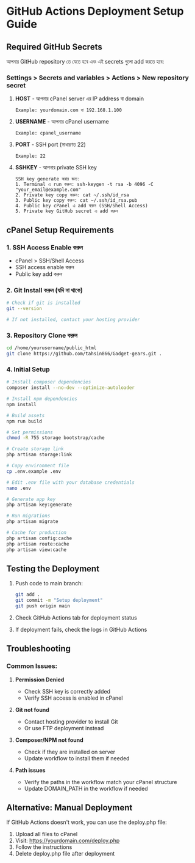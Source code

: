 # GitHub Actions Deployment Setup Guide

## Required GitHub Secrets

আপনার GitHub repository তে যেতে হবে এবং এই secrets গুলো add করতে হবে:

### Settings > Secrets and variables > Actions > New repository secret

1. **HOST** - আপনার cPanel server এর IP address বা domain
   ```
   Example: yourdomain.com বা 192.168.1.100
   ```

2. **USERNAME** - আপনার cPanel username
   ```
   Example: cpanel_username
   ```

3. **PORT** - SSH port (সাধারণত 22)
   ```
   Example: 22
   ```

4. **SSHKEY** - আপনার private SSH key
   ```
   SSH key generate করার জন্য:
   1. Terminal এ run করুন: ssh-keygen -t rsa -b 4096 -C "your_email@example.com"
   2. Private key copy করুন: cat ~/.ssh/id_rsa
   3. Public key copy করুন: cat ~/.ssh/id_rsa.pub
   4. Public key cPanel এ add করুন (SSH/Shell Access)
   5. Private key GitHub secret এ add করুন
   ```

## cPanel Setup Requirements

### 1. SSH Access Enable করুন
- cPanel > SSH/Shell Access
- SSH access enable করুন
- Public key add করুন

### 2. Git Install করুন (যদি না থাকে)
```bash
# Check if git is installed
git --version

# If not installed, contact your hosting provider
```

### 3. Repository Clone করুন
```bash
cd /home/yourusername/public_html
git clone https://github.com/tahsin866/Gadget-gears.git .
```

### 4. Initial Setup
```bash
# Install composer dependencies
composer install --no-dev --optimize-autoloader

# Install npm dependencies
npm install

# Build assets
npm run build

# Set permissions
chmod -R 755 storage bootstrap/cache

# Create storage link
php artisan storage:link

# Copy environment file
cp .env.example .env

# Edit .env file with your database credentials
nano .env

# Generate app key
php artisan key:generate

# Run migrations
php artisan migrate

# Cache for production
php artisan config:cache
php artisan route:cache
php artisan view:cache
```

## Testing the Deployment

1. Push code to main branch:
   ```bash
   git add .
   git commit -m "Setup deployment"
   git push origin main
   ```

2. Check GitHub Actions tab for deployment status

3. If deployment fails, check the logs in GitHub Actions

## Troubleshooting

### Common Issues:

1. **Permission Denied**
   - Check SSH key is correctly added
   - Verify SSH access is enabled in cPanel

2. **Git not found**
   - Contact hosting provider to install Git
   - Or use FTP deployment instead

3. **Composer/NPM not found**
   - Check if they are installed on server
   - Update workflow to install them if needed

4. **Path issues**
   - Verify the paths in the workflow match your cPanel structure
   - Update DOMAIN_PATH in the workflow if needed

## Alternative: Manual Deployment

If GitHub Actions doesn't work, you can use the deploy.php file:

1. Upload all files to cPanel
2. Visit: https://yourdomain.com/deploy.php
3. Follow the instructions
4. Delete deploy.php file after deployment
